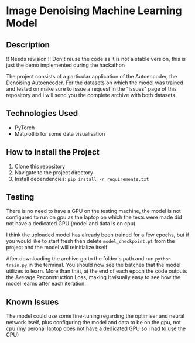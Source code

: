 # Image Denoising Machine Learning Model

## Description

!! Needs revision !! Don't reuse the code as it is not a stable version, this is just the demo implemented during the hackathon

The project consists of a particular application of the Autoencoder, the Denoising Autoencoder. For the datasets on which the model was trained and tested on make sure to issue a request in the "issues" page of this repository and i will send you the complete archive with both datasets.

## Technologies Used

- PyTorch 
- Matplotlib for some data visualisation

## How to Install the Project

1. Clone this repository
2. Navigate to the project directory
3. Install dependencies: `pip install -r requirements.txt`

## Testing

There is no need to have a GPU on the testing machine, the model is not configured to run on gpu as the laptop on which the tests were made did not have a dedicated GPU (model and data is on cpu)

I think the uploaded model has already been trained for a few epochs, but if you would like to start fresh then delete ```model_checkpoint.pt``` from the project and the model will reinitialize itself

After downloading the archive go to the folder's path and run ```python train.py``` in the terminal. You should now see the batches that the model utilizes to learn. More than that, at the end of each epoch the code outputs the Average Reconstruction Loss, making it visually easy to see how the model learns after each iteration.

## Known Issues

The model could use some fine-tuning regarding the optimiser and neural network itself, plus configuring the model and data to be on the gpu, not cpu (my peronal laptop does not have a dedicated GPU so i had to use the CPU)



